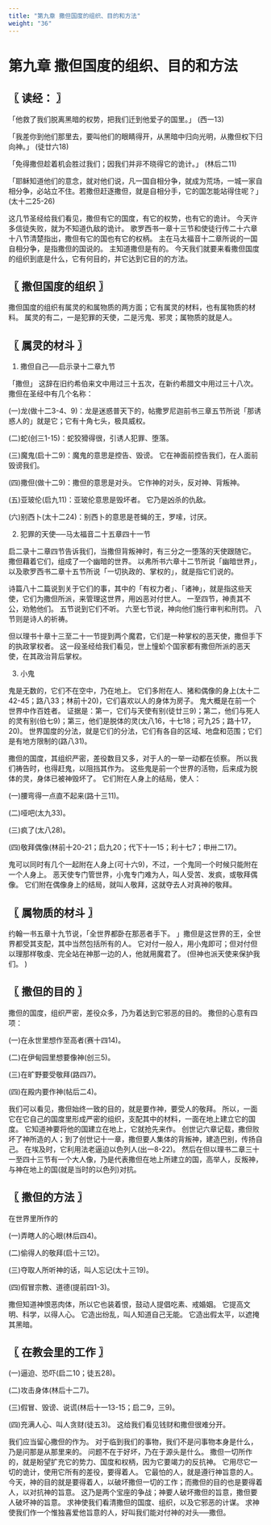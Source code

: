 ```yaml
---
title: "第九章 撒但国度的组织、目的和方法"
weight: "36"
---
```


# 第九章 撒但国度的组织、目的和方法


## 〖 读经： 〗

「他救了我们脱离黑暗的权势，把我们迁到他爱子的国里。」
(西一13)

「我差你到他们那里去，要叫他们的眼睛得开，从黑暗中归向光明，从撒但权下归向神。」
(徒廿六18)

「免得撒但趁着机会胜过我们；因我们并非不晓得它的诡计。」
(林后二11)

「耶稣知道他们的意念，就对他们说，凡一国自相分争，就成为荒场，一城一家自相分争，必站立不住。若撒但赶逐撒但，就是自相分手，它的国怎能站得住呢？」
(太十二25-26)

这几节圣经给我们看见，撒但有它的国度，有它的权势，也有它的诡计。
今天许多信徒失败，就为不知道仇敌的诡计。
歌罗西书一章十三节和使徒行传二十六章十八节清楚指出，撒但有它的国也有它的权柄。
主在马太福音十二章所说的一国自相分争，是指撒但的国说的。
主知道撒但是有的。
今天我们就要来看撒但国度的组织到底是什么，它有何目的，并它达到它目的的方法。

## 〖 撒但国度的组织 〗

撒但国度的组织有属灵的和属物质的两方面；它有属灵的材料，也有属物质的材料。
属灵的有二，一是犯罪的天使，二是污鬼、邪灵；属物质的就是人。

## 〖 属灵的材斗 〗

1. 撒但自己──启示录十二章九节

「撒但」
这辞在旧约希伯来文中用过三十五次，在新约希腊文中用过三十八次。
撒但在圣经中有几个名称：

(一)龙(做十二3-4、9)：龙是迷惑普天下的，帖撒罗尼迦前书三章五节所说「那诱惑人的」就是它；它有十角七头，极具威权。

(二)蛇(创三1-15)：蛇狡猾得很，引诱人犯罪、堕落。

(三)魔鬼(启十二9)：魔鬼的意思是控告、毁谤。
它在神面前控告我们，在人面前毁谤我们。

(四)撒但(做十二9)：撒但的意思是对头。
它作神的对头，反对神、背叛神。

(五)亚玻伦(启九11)：亚玻伦意思是毁坏者。
它乃是凶杀的仇敌。

(六)别西卜(太十二24)：别西卜的意思是苍蝇的王，罗嗦，讨厌。

2. 犯罪的天使──马太福音二十五章四十一节

启二录十二章四节告诉我们，当撒但背叛神时，有三分之一堕落的天使跟随它。
撒但藉着它们，组成了一个幽暗的世界。
以弗所书六章十二节所说「幽暗世界」，以及歌罗西书二章十五节所说「一切执政的、掌权的」，就是指它们说的。

诗篇八十二篇说到关于它们的事，其中的「有权力者」、「诸神」，就是指这些天使，它们为撒但所派，来管理这世界，用凶恶对付世人。
一至四节，神责其不公，劝勉他们。
五节说到它们不听。
六至七节说，神向他们施行审判和刑罚。
八节则是诗人的祈祷。

但以理书十章十三至二十一节提到两个魔君，它们是一种掌权的恶天使，撒但手下的执政掌权者。
这一段圣经给我们看见，世上憧蚧个国家都有撒但所派的恶天使，在其政治背后掌权。

3. 小鬼

鬼是无数的，它们不在空中，乃在地上。
它们多附在人、猪和偶像的身上(太十二42-45；路八33；林前十20)，它们喜欢以人的身体为房子。
鬼大概是在前一个世界中作百姓者。
证据是：第一，它们与天使有别(徒廿三9)；第二，他们与死人的灵有别(伯七9)；第三，他们是脱体的灵(太八16，十七18；可九25；路十17，20)。
世界国度的分法，就是它们的分法，它们有各自的区域、地盘和范围；它们是有地方限制的(路八31)。

撒但的国度，其组织严密，差役数目又多，对于人的一举一动都在侦察。
所以我们祷告时，也得赶鬼，以阻挡其作为。
这些鬼是前一个世界的活物，后来成为脱体的灵，身体已被神毁坏了。
它们附在人身上的结局，使人：

(一)腰弯得一点直不起来(路十三11)。

(二)哑吧(太九33)。

(三)疯了(太八28)。

(四)敬拜偶像(林前十20-21；启九20；代下十一15；利十七7；申卅二17)。

鬼可以同时有几个一起附在人身上(可十六9)，不过，一个鬼同一个时候只能附在一个人身上。
恶天使专门管世界，小鬼专门难为人，叫人受苦、发疯，或敬拜偶像。
它们附在偶像身上的结局，就叫人敬拜，这就夺去人对真神的敬拜。

## 〖 属物质的材斗 〗

约翰一书五章十九节说，「全世界都卧在那恶者手下。
」撒但是这世界的王，全世界都受其支配，其中当然包括所有的人。
它对付一般人，用小鬼即可；但对付但以理那样敬虔、完全站在神那一边的人，他就用魔君了。
(但神也派天使来保护我们。
)

## 〖 撒但的目的 〗

撒但的国度，组织严密，差役众多，乃为着达到它邪恶的目的。
撒但的心意有四项：

(一)在永世里想作至高者(赛十四14)。

(二)在伊甸园里想要像神(创三5)。

(三)在旷野要受敬拜(路四7)。

(四)在殿内要作神(帖后二4)。

我们可以看见，撒但始终一致的目的，就是要作神，要受人的敬拜。
所以，一面它在它自己的国度里形成严密的组织，支配其中的材料，一面在地上建立它的国度。
它知道神要将他的国建立在地上，它就抢先来作。
创世记六章记载，撒但败坏了神所造的人；到了创世记十一章，撒但要人集体的背叛神，建造巴别，传扬自己。
在埃及时，它利用法老逼迫以色列人(出一8-22)。
然后在但以理书二章三十一至四十三节有一个大人像，乃是代表撒但在地上所建立的国，高举人，反叛神，与神在地上的国(就是当时的以色列)对抗。

## 〖 撒但的方法 〗

在世界里所作的

(一)弄瞎人的心眼(林后四4)。

(二)偷得人的敬拜(启十三12)。

(三)夺取人所听神的话，叫人忘记(太十三19)。

(四)假冒宗教、道德(提前四1-3)。

撒但知道神恨恶肉体，所以它也装着恨，鼓动人提倡吃素、戒婚姻。
它提高文明、科学，以得人心。
它造出纷乱，叫人知道自己无能。
它造出假太平，以遮掩其黑暗。

## 〖 在教会里的工作 〗

(一)逼迫、恐吓(启二10；徒五28)。

(二)攻击身体(林后十二7)。

(三)假冒、毁谤、说谎(林后十一13-15；启二9，三9)。

(四)充满人心、叫人贪财(徒五3)。
这给我们看见钱财和撒但很难分开。

我们应当留心撒但的作为。
对于临到我们的事物，我们不是问事物本身是什么，乃是问那是从那里来的。
问题不在于好坏，乃在于源头是什么。
撒但一切所作的，就是盼望扩充它的势力、国度和权柄，因为它要竭力的反抗神。
它用尽它一切的诡计，使用它所有的差役，要得着人。
它最怕的人，就是遵行神旨意的人。
今天，神的目的就是要得着人，以破坏撒但一切的工作；而撒但的目的也是要得着人，以对抗神的旨意。
这乃是两个宝座的争战；神要人破坏撒但的旨意，撒但要人破坏神的旨意。
求神使我们看清撒但的国度、组织，以及它邪恶的计谋。
求神使我们作一个惟独喜爱他旨意的人，好叫我们能对付神的对头──撒但。
